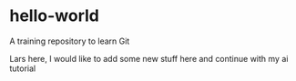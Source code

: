 # hello-world
A training repository to learn Git

Lars here, I would like to add some new stuff here and continue with my ai tutorial
